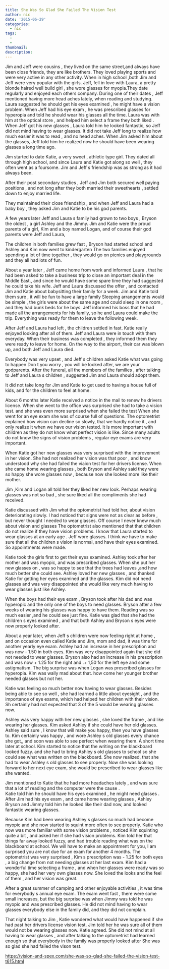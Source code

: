 ```yaml
---
title: She Was So Glad She Failed The Vision Test
author: nic
date: '2015-06-29'
categories:
  - nic
tags:
  - 
  - 
thumbnail: 
description: 
---
```


Jim and Jeff were cousins , they lived on the same street,and always have been close friends,
they are like brothers.
They loved playing sports and were very active in any other activity.
When in high school ,both Jim and Jeff were very popular with the girls.
Jeff, fell in love with Laura, a pretty blonde haired well build girl , she wore glasses for myopia.They date regularly and enjoyed each others company.
During one of their dates , Jeff mentioned having more head aches lately, when reading and studying.
Laura suggested he should get his eyes examined , he might have a vision problem.
When Jeff had his eye exam , he was prescribed glasses for hyperopia and told he should wear his glasses all the time.
Laura was with him at the optical store , and helped him select a frame they both liked .
When Jeff got his new glasses , Laura told him he looked fantastic, so Jeff did not mind having to wear glasses.
It did not take Jeff long to realize how much easier it was to read , and no head aches.
When Jim asked him about the glasses, Jeff told him he realized now he should have been wearing
glasses a long time ago.

Jim started to date Katie, a very sweet , athletic type girl.
They dated all through high school, and since Laura and Katie got along so well , they often went as a foursome.
Jim and Jeff s friendship was as strong as it had always been.

After their post secondary studies , Jeff and Jim both secured well paying positions , and not long after  they both married their  sweethearts ,  settled down to enjoy married life.

They maintained their close friendship , and when Jeff and Laura had a baby  boy , they asked 
Jim and Katie to be his god parents.

A few years later Jeff and Laura s family had grown to two boys , Bryson the oldest , a girl Ashley and the Jimmy.
Jim and Katie were the proud parents of a girl, Kim and a boy named Logan, and of course their god parents were Jeff and Laura,

The children in both families grew fast , Bryson had started school and Ashley and Kim now went to kindergarten 
The two families enjoyed spending a lot of time together , they would go on picnics and playgrounds and they all had lots of fun.

About a year later , Jeff came home from work and informed Laura , that he had been asked 
to take a business trip to close an important deal in the Middle East., and since he would have some spare time they had suggested he could take his wife.
Jeff and Laura discussed the offer , and contacted Jim and Katie about babysitting their family for a week.
Jim and Katie told them sure , it will be fun to have a large family 
Sleeping arrangements would be simple , the girls were about the same age and could sleep in one room , and they had bunk beds for he boys.
Jeff informed his boss that he had made all the arrangements for his family, so he and Laura could 
make the trip.
Everything was ready for them to leave the following week.

After Jeff and Laura had left , the children settled in fast.
Katie really enjoyed looking after all of them.
Jeff and Laura were in touch with them everyday.
When their business was completed , they informed them they were ready to leave for home.
On the way to the airport, their car was blown up, and both Jeff and Laura died.

Everybody was very upset , and Jeff s children asked Katie what was going to happen
Don t you worry , you will be looked after, we are your godparents.
After the funeral, all the members of the families , after talking to Jeff and Laura s children , suggested Jim and Laura should adopt them.

It did not take long for Jim and Katie to get used to having a house full of kids, and for the children to feel at home.

About 6 months  later Katie received a notice in the mail to renew he drivers license.
When she went to the office was surprised she had to take a vision test.
and she was even more surprised when she failed the test
When she went for an eye exam she was of course full of questions.
The optometrist explained how vision can decline so slowly, that we hardly notice it., and only realize it when we have our vision tested.
It is more important with children as they do not know what perfect vision is like.
Since many adults do not know the signs of vision problems , regular eye exams are very important.

When Katie got her new glasses was very surprised with the improvement in her vision.
She had not realized her vision was that poor , and know understood why she had failed the viaion test for her drivers license.
When she came home wearing glasses , both Bryson and Ashley said they were so happy she wore glasses now , because now she looked more like their mother.

Jim ,Kim and Logan all told her they liked her new look.
Perhaps wearing glasses was not so bad , she sure liked all the compliments  she had received.

Katie discussed with Jim what the optometrist had told her, about vision deteriorating slowly.
I had noticed that signs were not as clear as before , but never thought I needed to wear glasses.
Off course I never knew much about vision and glasses 
The optometrist also mentioned that that children do not realize if they have vision problems.
I know that Laura started to wear glasses at an early age .
Jeff wore glasses.
I think we have to make sure that all the children s vision is normal, and have their eyes examined.
So appointments were made.

Katie took the girls first to get their eyes examined.
 Ashley took after her mother and was myopic, and was prescribed glasses.
When she put her new glasses on , was so happy to see that the trees had leaves ,and how much better she could see.
Ashley loved her new glasses , and thanked Katie for getting her eyes examined and the glasses.
Kim did not need glasses and was very disappointed she would like very much having to wear glasses
just like Ashley.

When the boys had their eye exam , Bryson took after his dad and was hyperopic and the only one of the boys to need glasses.
Bryson after a few weeks of wearing his glasses was happy to have them. 
Reading was so much easier ,and he could see just fine.
Katie was glad that she had the children s eyes examined , and that both Ashley and Bryson s eyes were now properly looked after.

About a year later, when Jeff s children were now feeling right at home , and on occasion even called Katie and Jim, mom and dad, it was time for another yearly eye exam.
Ashley had an increase in her prescription and was now - 1.50  in both eyes.
Kim was very disappointed again that she did not needed to wear glasses.
Bryson also had an increase in his prescription and was now + 1.25 for the right  and .+ 1,50 for the left eye and some astigmatism.
The big surprise was when Logan was prescribed  glasses for hyperopia.
Kim was wally mad about that. how come her younger brother needed glasses but not her.

Katie was feeling so much better now having to wear glasses.
Besides being able to see so  well , she had learned a little about eyesight , and the importance of eye exams, which had helped her children with their vision.
Sh certainly had not expected that 3 of the 5 would be wearing glasses now.


Ashley was very happy with her new glasses , she loved the frame , and like wearing her  glasses.
Kim asked Ashley if she could have her old glasses.
Ashley said sure , I  know that will make you happy, then you have glasses to.
Kim certainly was happy , and wore Ashley s old glasses every chance she got,, and soon was able to see perfect when wearing them.
A short time later at school. Kim started to notice that the writing on the blackboard looked fuzzy. and she had to bring Ashley s old glasses to school so she could see what was written on the blackboard.
She now realized, that she had to wear Ashley s old glasses to see properly.
Now she was looking forward to her next eye exam, she would be prescribed to wear glasses
like she wanted.

Jim mentioned to Katie that he had  more headaches lately , and was sure that a lot of reading and the computer were the cause .\
Katie told him he should have his eyes examined , he might need glasses .
After Jim had his eye exam , and came home wearing glasses , Ashley Bryson and Jimmy told him he looked like their dad now, and looked fantastic wearing glasses.

Because Kim had been wearing Ashley s glasses so much had become myopic and she now started to squint more often to see properly.
Katie who now was more familiar with some vision problems , noticed Kim squinting quite a bit , and asked her if she had vision problems.
Kim told her that things far away looked fuzzy, and had trouble reading what was on the blackboard at school.
We will have to make an appointment for you,  I am surprised you are not due for an exam for another 4 months.
The optometrist was very surprised , Kim s prescription was - 1.25 for both eyes , a big change from not needing glasses at her last exam.
Kim had a wonderful time selecting a frame , and when her glasses were ready was so happy, she had her very own glasses now.
She loved the looks and the feel of them , and her vision was great.

After a great summer of camping and other enjoyable activities , it was time for everybody s annual   eye exam.
The exam went fast , there were some small increases, but the big surprise was when Jimmy was told he was myopic and was prescribed glasses.
He did not mind having to wear glasses  everybody else in the family did, and they did not complain.

That night talking to Jim , Katie wondered what would have happened if she had past her drivers license vision test.
Jim told her he was sure all of them would not be wearing glasses now.
Katie agreed.
She did not mind at all having to wear glasses , and after talking to the optometrist  had learned enough so that everybody in the family was properly looked after
She was so glad she had failed the vison test.

https://vision-and-spex.com/she-was-so-glad-she-failed-the-vision-test-t615.html
